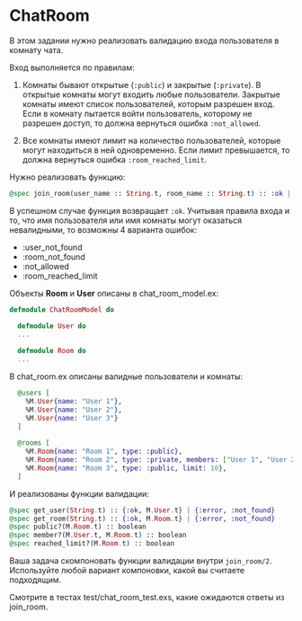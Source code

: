 # ChatRoom

В этом задании нужно реализовать валидацию входа пользователя в комнату чата.

Вход выполняется по правилам:

1. Комнаты бывают открытые (`:public`) и закрытые (`:private`). В открытые комнаты могут входить любые пользователи. Закрытые комнаты имеют список пользователей, которым разрешен вход. Если в комнату пытается войти пользователь, которому не разрешен доступ, то должна вернуться ошибка `:not_allowed`.

2. Все комнаты имеют лимит на количество пользователей, которые могут находиться в ней одновременно. Если лимит превышается, то должна вернуться ошибка `:room_reached_limit`.

Нужно реализовать функцию:

```elixir
@spec join_room(user_name :: String.t, room_name :: String.t) :: :ok | {:error, atom}
```

В успешном случае функция возвращает `:ok`. Учитывая правила входа и то, что имя пользователя или имя комнаты могут оказаться невалидными, то возможны 4 варианта ошибок:
- :user_not_found
- :room_not_found
- :not_allowed
- :room_reached_limit

Объекты **Room** и **User** описаны в chat_room_model.ex:

```elixir
defmodule ChatRoomModel do

  defmodule User do
  ...
  
  defmodule Room do
  ...
```

В chat_room.ex описаны валидные пользователи и комнаты:

```elixir
  @users [
    %M.User{name: "User 1"},
    %M.User{name: "User 2"},
    %M.User{name: "User 3"}
  ]
  
  @rooms [
    %M.Room{name: "Room 1", type: :public},
    %M.Room{name: "Room 2", type: :private, members: ["User 1", "User 2"]},
    %M.Room{name: "Room 3", type: :public, limit: 10},
  ]
```

И реализованы функции валидации:

```elixir
@spec get_user(String.t) :: {:ok, M.User.t} | {:error, :not_found}
@spec get_room(String.t) :: {:ok, M.Room.t} | {:error, :not_found}
@spec public?(M.Room.t) :: boolean
@spec member?(M.User.t, M.Room.t) :: boolean
@spec reached_limit?(M.Room.t) :: boolean
```

Ваша задача скомпоновать функции валидации внутри `join_room/2`. Используйте любой вариант компоновки, какой вы считаете подходящим.

Смотрите в тестах test/chat_room_test.exs, какие ожидаются ответы из join_room.
